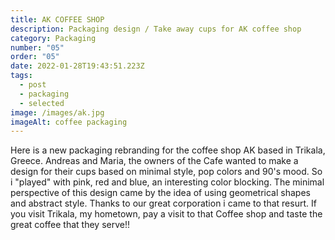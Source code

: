 ```yaml
---
title: AK COFFEE SHOP
description: Packaging design / Take away cups for AK coffee shop
category: Packaging
number: "05"
order: "05"
date: 2022-01-28T19:43:51.223Z
tags:
  - post
  - packaging
  - selected
image: /images/ak.jpg
imageAlt: coffee packaging
---
```

Here is a new packaging rebranding for the coffee shop AK based in Trikala, Greece. Andreas and Maria, the owners of the Cafe wanted to make a design for their cups based on minimal style, pop colors and 90's mood. So i "played" with pink, red and blue, an interesting color blocking. The minimal perspective of this design came by the idea of using geometrical shapes and abstract style. Thanks to our great corporation i came to that resurt. If you visit Trikala, my hometown, pay a visit to that Coffee shop and taste the great coffee that they serve!!